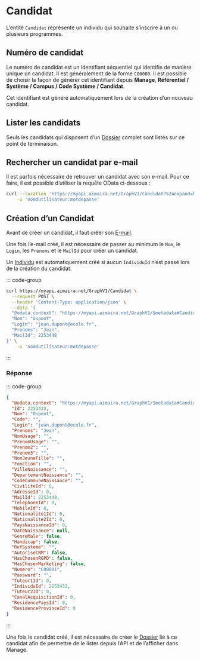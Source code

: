 # Candidat

L’entité `Candidat` représente un individu qui souhaite s’inscrire à un ou plusieurs programmes.

## Numéro de candidat

Le numéro de candidat est un identifiant séquentiel qui identifie de manière unique un candidat. Il est généralement de
la forme `C00000`. Il est possible de choisir la façon de générer cet identifiant depuis **Manage**,
**Référentiel / Système / Campus / Code Système / Candidat**.

Cet identifiant est généré automatiquement lors de la création d’un nouveau candidat.

## Lister les candidats

Seuls les candidats qui disposent d’un [Dossier][dossier] complet sont listés sur ce point de terminaison.

## Rechercher un candidat par e-mail

Il est parfois nécessaire de retrouver un candidat avec son e-mail. Pour ce faire, il est possible d’utiliser la requête
OData ci-dessous :

```bash [cURL]
curl --location 'https://myapi.aimaira.net/GraphV1/Candidat?%24expand=Mail&%24filter=Mail%2FAdresse%20eq%20%27adresse.email%40test.fr%27' \
	-u 'nomdutilisateur:motdepasse'
```

## Création d’un Candidat

Avant de créer un candidat, il faut créer son [E-mail][e-mail].

Une fois l’e-mail créé, il est nécessaire de passer au minimum le `Nom`, le `Login`, les `Prenoms` et le `MailId` pour
créer un candidat.

Un [Individu][individu] est automatiquement créé si aucun `IndividuId` n’est passé lors de la création du candidat.

::: code-group

```bash [cURL]
curl https://myapi.aimaira.net/GraphV1/Candidat \
  --request POST \
  --header 'Content-Type: application/json' \
  --data '{
  "@odata.context": "https://myapi.aimaira.net/GraphV1/$metadata#Candidat/$entity",
  "Nom": "Dupont",
  "Login": "jean.dupont@ecole.fr",
  "Prenoms": "Jean",
  "MailId": 2253448
}' \
	-u 'nomdutilisateur:motdepasse'
```

:::

### Réponse

::: code-group

```json [JSON]
{
  "@odata.context": "https://myapi.aimaira.net/GraphV1/$metadata#Candidat/$entity",
  "Id": 2253433,
  "Nom": "Dupont",
  "Code": "",
  "Login": "jean.dupont@ecole.fr",
  "Prenoms": "Jean",
  "NomUsage": "",
  "PrenomUsage": "",
  "Prenom2": "",
  "Prenom3": "",
  "NomJeuneFille": "",
  "Fonction": "",
  "VilleNaissance": "",
  "DepartementNaissance": "",
  "CodeCommuneNaissance": "",
  "CiviliteId": 0,
  "AdresseId": 0,
  "MailId": 2253448,
  "TelephoneId": 0,
  "MobileId": 0,
  "Nationalite1Id": 0,
  "Nationalite2Id": 0,
  "PaysNaissanceId": 0,
  "DateNaissance": null,
  "GenreMale": false,
  "Handicap": false,
  "RefSysteme": "",
  "AutoriseCRM": false,
  "HasChosenRGPD": false,
  "HasChosenMarketing": false,
  "Numero": "C00001",
  "Password": "",
  "Tuteur1Id": 0,
  "IndividuId": 2253432,
  "Tuteur2Id": 0,
  "CanalAcquisitionId": 0,
  "ResidencePaysId": 0,
  "ResidenceProvinceId": 0
}
```

:::

Une fois le candidat créé, il est nécessaire de créer le [Dossier][dossier] lié à ce candidat afin de permettre de
le lister depuis l’API et de l’afficher dans Manage.

[dossier]: /reference/ressources/admission/dossier
[e-mail]: /reference/ressources/core/e-mail
[individu]: /reference/ressources/core/individu
[programme]: docs/api/reference/ressources/core/programme
[voie-d-admission]: /reference/ressources/admission/voie-d-admission
